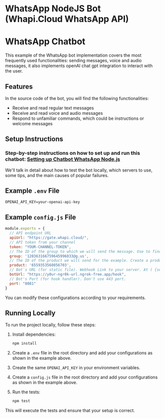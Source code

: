 # WhatsApp NodeJS Bot (Whapi.Cloud WhatsApp API)
# WhatsApp Chatbot

This example of the WhatsApp bot implementation covers the most frequently used functionalities: sending messages, voice and audio messages, it also implements
openAI chat gpt integration to interact with the user.

## Features

In the source code of the bot, you will find the following functionalities:
- Receive and read  regular text messages
- Receive and read  voice and audio messages
- Respond to unfamiliar commands, which could be instructions or welcome messages

## Setup Instructions

### Step-by-step instructions on how to set up and run this chatbot: [Setting up Chatbot WhatsApp Node.js](https://whapi.cloud/setting-up-chatbot-whatsapp-nodejs)

We'll talk in detail about how to test the bot locally, which servers to use, some tips, and the main causes of popular failures.

## Example `.env` File

```env
OPENAI_API_KEY=your-openai-api-key
```

## Example `config.js` File

```javascript
module.exports = {
  // API endpoint URL
  apiUrl: "https://gate.whapi.cloud/",
  // API token from your channel
  token: "YOUR-CHANNEL-TOKEN",
  // The ID of the group to which we will send the message. Use to find out the ID: https://whapi.readme.io/reference/getgroups
  group: '120363166759645996033@g.us',
  // The ID of the product we will send for the example. Create a product in your WhatsApp and find out the product ID: https://whapi.readme.io/reference/getproducts
  product: '6559353560856703',
  // Bot`s URL (for static file). Webhook Link to your server. At ( {server link}/hook ), when POST is requested, processing occurs
  botUrl: "https://y0ur-ngr0k-url.ngrok-free.app/hook",
  // Bot's Port (for hook handler). Don't use 443 port.
  port: "8081"
}
```

You can modify these configurations according to your requirements.

## Running Locally

To run the project locally, follow these steps:

1. Install dependencies:
   ```bash
   npm install
   ```

2. Create a `.env` file in the root directory and add your configurations as shown in the example above.

3. Create the same `OPENAI_API_KEY` in your environment variables.

4. Create a `config.js` file in the root directory and add your configurations as shown in the example above.

5. Run the tests:
   ```bash
   npm test
   ```

This will execute the tests and ensure that your setup is correct.
